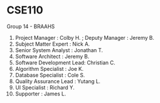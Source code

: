 CSE110
======
Group 14 - BRAAHS  
<ol>
<li>Project Manager          : Colby H. 
    ;  Deputy Manager        : Jeremy B.  </li>  
<li>Subject Matter Expert    : Nick A. 
<li>Senior System Analyst    : Jonathan T.
<li>Software Architect       : Jeremy B.
<li>Software Development Lead: Christian C.
<li>Algorithm Specialist     : Joe K.
<li>Database Specialist      : Cole S.
<li>Quality Assurance Lead   : Yutang L.
<li>UI Specialist            : Richard Y.
<li>Supporter               : James L.
</ol>
